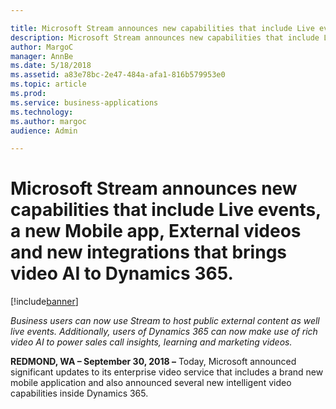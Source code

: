 ```yaml
---

title: Microsoft Stream announces new capabilities that include Live events, a new Mobile app, External videos and new integrations that brings video AI to Dynamics 365.
description: Microsoft Stream announces new capabilities that include Live events, a new Mobile app, External videos and new integrations that brings video AI to Dynamics 365.
author: MargoC
manager: AnnBe
ms.date: 5/18/2018
ms.assetid: a83e78bc-2e47-484a-afa1-816b579953e0
ms.topic: article
ms.prod: 
ms.service: business-applications
ms.technology: 
ms.author: margoc
audience: Admin

---
```

#  Microsoft Stream announces new capabilities that include Live events, a new Mobile app, External videos and new integrations that brings video AI to Dynamics 365.




[!include[banner](../../../includes/banner.md)]

*Business users can now use Stream to host public external content as well live
events. Additionally, users of Dynamics 365 can now make use of rich video AI to
power sales call insights, learning and marketing videos.*

**REDMOND, WA – September 30, 2018 –** Today, Microsoft announced significant
updates to its enterprise video service that includes a brand new mobile
application and also announced several new intelligent video capabilities inside
Dynamics 365.
